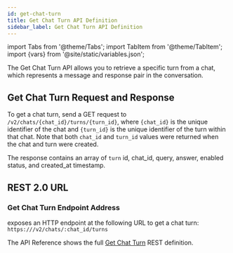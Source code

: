 ```yaml
---
id: get-chat-turn
title: Get Chat Turn API Definition
sidebar_label: Get Chat Turn API Definition
---
```


import Tabs from '@theme/Tabs';
import TabItem from '@theme/TabItem';
import {vars} from '@site/static/variables.json';

The Get Chat Turn API allows you to retrieve a specific turn from a chat,
which represents a message and response pair in the conversation.

## Get Chat Turn Request and Response

To get a chat turn, send a GET request to `/v2/chats/{chat_id}/turns/{turn_id}`,
where `{chat_id}` is the unique identifier of the chat and `{turn_id}` is the
unique identifier of the turn within that chat. Note that both `chat_id` and
`turn_id` values were returned when the chat and turn were created.

The response contains an array of `turn` id, chat_id, query, answer, enabled
status, and created_at timestamp.

## REST 2.0 URL

### Get Chat Turn Endpoint Address

<Config v="names.product"/> exposes an HTTP endpoint at the following URL
to get a chat turn:
<code>https://<Config v="domains.rest.indexing"/>/v2/chats/:chat_id/turns</code>

The API Reference shows the full [Get Chat Turn](/docs/rest-api/list-chat-turns) REST definition.

